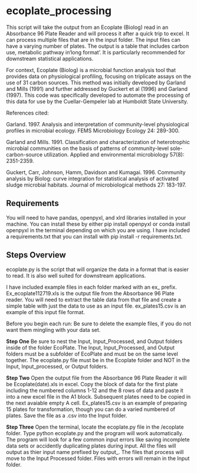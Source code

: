 # ecoplate_processing
This script will take the output from an Ecoplate (Biolog) read in an Absorbance 96 Plate
Reader and will process it after a quick trip to excel. It can process multiple files that are
in the input folder. The input files can have a varying number of plates. The output is a table 
that includes carbon use, metabolic pathway in‘long format’. It is particularly recommended 
for downstream statistical applications.

For context, Ecoplate (Biolog) is a microbial function analysis tool that provides data on
physiological profiling, focusing on triplicate assays on the use of 31 carbon sources.
This method was initially developed by Garland and Mills (1991) and further addressed
by Guckert et al (1996) and Garland (1997). This code was specifically developed to
automate the processing of this data for use by the Cuellar-Gempeler lab at Humboldt
State University.

References cited:

Garland. 1997. Analysis and interpretation of community-level physiological profiles in
microbial ecology. FEMS Microbiology Ecology 24: 289-300.

Garland and Mills. 1991. Classification and characterization of heterotrophic microbial
communities on the basis of patterns of community-level sole-carbon-source utilization.
Applied and environmental microbiology 57(8): 2351-2359.

Guckert, Carr, Johnson, Hamm, Davidson and Kumagai. 1996. Community analysis by
Biolog: curve integration for statistical analysis of activated sludge microbial habitats.
Journal of microbiological methods 27: 183-197.

## Requirements
You will need to have pandas, openpyxl, and xlrd libraries installed in your machine.
You can install these by either pip install openpyxl or conda install openpyxl in the
terminal depending on which you are using. I have included a requirements.txt that you 
can install with pip install -r requirements.txt.

## Steps Overview

ecoplate.py is the script that will organize the data in a format that is easier to read. It is
also well suited for downstream applications.

I have included example files in each folder marked with an ex_ prefix. Ex_ecoplate112719.xls is the
output file from the Absorbance 96 Plate reader. You will need to extract the table data from that 
file and create a simple table with just the data to use as an input file. ex_plates15.csv is an
example of this input file format.

Before you begin each run: Be sure to delete the example files, if you do not want them mingling with
your data set. 

**Step One**
Be sure to nest the Input, Input_Processed, and Output folders inside of the folder EcoPlate. The Input, 
Input_Processed, and Output folders must be a subfolder of EcoPlate and must be on the same level together.
The ecoplate.py file must be in the Ecoplate folder and NOT in the Input, Input_processed, or Output folders.

**Step Two**
Open the output file from the Absorbance 96 Plate Reader it will be Ecoplate(date).xls in excel. Copy the block 
of data for the first plate including the numbered columns 1-12 and the 8 rows of data and paste it into a new excel 
file in the A1 block. Subsequent plates need to be copied in the next avaiable empty A cell. Ex_plates15.csv is
an example of preparing 15 plates for transformation, though you can do a varied numbered of plates. Save the file
as a .csv into the Input folder.

**Step Three**
Open the terminal, locate the ecoplate.py file in the /ecoplate folder. Type python ecoplate.py and the program
will work automatically. The program will look for a few common input errors like saving incomplete data sets or
accidently duplicating plates during input. All the files will output as thier input name prefixed by output_. The
files that process will move to the Input Processed folder. Files with errors will remain in the Input folder.


